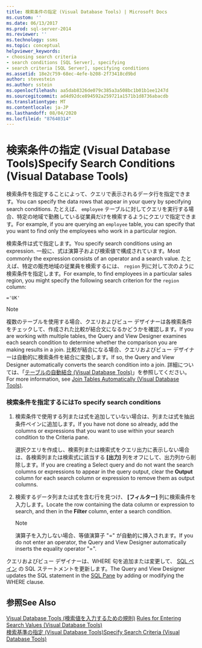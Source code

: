 ```yaml
---
title: 検索条件の指定 (Visual Database Tools) | Microsoft Docs
ms.custom: ''
ms.date: 06/13/2017
ms.prod: sql-server-2014
ms.reviewer: ''
ms.technology: ssms
ms.topic: conceptual
helpviewer_keywords:
- choosing search criteria
- search conditions [SQL Server], specifying
- search criteria [SQL Server], specifying conditions
ms.assetid: 18e2c759-68ec-4efe-b208-2f73418cd9bd
author: stevestein
ms.author: sstein
ms.openlocfilehash: aa5dab8326de079c385a3a508bc1b01b1ee1247d
ms.sourcegitcommit: ad4d92dce894592a259721a1571b1d8736abacdb
ms.translationtype: MT
ms.contentlocale: ja-JP
ms.lasthandoff: 08/04/2020
ms.locfileid: "87640314"
---
```

# <a name="specify-search-conditions-visual-database-tools"></a><span data-ttu-id="d075a-102">検索条件の指定 (Visual Database Tools)</span><span class="sxs-lookup"><span data-stu-id="d075a-102">Specify Search Conditions (Visual Database Tools)</span></span>
  <span data-ttu-id="d075a-103">検索条件を指定することによって、クエリで表示されるデータ行を指定できます。</span><span class="sxs-lookup"><span data-stu-id="d075a-103">You can specify the data rows that appear in your query by specifying search conditions.</span></span> <span data-ttu-id="d075a-104">たとえば、 `employee` テーブルに対してクエリを実行する場合、特定の地域で勤務している従業員だけを検索するようにクエリで指定できます。</span><span class="sxs-lookup"><span data-stu-id="d075a-104">For example, if you are querying an `employee` table, you can specify that you want to find only the employees who work in a particular region.</span></span>  
  
 <span data-ttu-id="d075a-105">検索条件は式で指定します。</span><span class="sxs-lookup"><span data-stu-id="d075a-105">You specify search conditions using an expression.</span></span> <span data-ttu-id="d075a-106">一般に、式は演算子および検索値で構成されています。</span><span class="sxs-lookup"><span data-stu-id="d075a-106">Most commonly the expression consists of an operator and a search value.</span></span> <span data-ttu-id="d075a-107">たとえば、特定の販売地域の従業員を検索するには、 `region` 列に対して次のように検索条件を指定します。</span><span class="sxs-lookup"><span data-stu-id="d075a-107">For example, to find employees in a particular sales region, you might specify the following search criterion for the `region` column:</span></span>  
  
```  
='UK'  
```  
  
> [!NOTE]  
>  <span data-ttu-id="d075a-108">複数のテーブルを使用する場合、クエリおよびビュー デザイナーは各検索条件をチェックして、作成された比較が結合文になるかどうかを確認します。</span><span class="sxs-lookup"><span data-stu-id="d075a-108">If you are working with multiple tables, the Query and View Designer examines each search condition to determine whether the comparison you are making results in a join.</span></span> <span data-ttu-id="d075a-109">比較が結合になる場合、クエリおよびビュー デザイナーは自動的に検索条件を結合に変換します。</span><span class="sxs-lookup"><span data-stu-id="d075a-109">If so, the Query and View Designer automatically converts the search condition into a join.</span></span> <span data-ttu-id="d075a-110">詳細については、「[テーブルの自動結合 (Visual Database Tools)](visual-database-tools.md)」を参照してください。</span><span class="sxs-lookup"><span data-stu-id="d075a-110">For more information, see [Join Tables Automatically &#40;Visual Database Tools&#41;](visual-database-tools.md).</span></span>  
  
### <a name="to-specify-search-conditions"></a><span data-ttu-id="d075a-111">検索条件を指定するには</span><span class="sxs-lookup"><span data-stu-id="d075a-111">To specify search conditions</span></span>  
  
1.  <span data-ttu-id="d075a-112">検索条件で使用する列または式を追加していない場合は、列または式を抽出条件ペインに追加します。</span><span class="sxs-lookup"><span data-stu-id="d075a-112">If you have not done so already, add the columns or expressions that you want to use within your search condition to the Criteria pane.</span></span>  
  
     <span data-ttu-id="d075a-113">選択クエリを作成し、検索列または検索式をクエリ出力に表示しない場合は、各検索列または検索式に該当する **[出力]** 列をオフにして、出力列から削除します。</span><span class="sxs-lookup"><span data-stu-id="d075a-113">If you are creating a Select query and do not want the search columns or expressions to appear in the query output, clear the **Output** column for each search column or expression to remove them as output columns.</span></span>  
  
2.  <span data-ttu-id="d075a-114">検索するデータ列または式を含む行を見つけ、 **[フィルター]** 列に検索条件を入力します。</span><span class="sxs-lookup"><span data-stu-id="d075a-114">Locate the row containing the data column or expression to search, and then in the **Filter** column, enter a search condition.</span></span>  
  
    > [!NOTE]  
    >  <span data-ttu-id="d075a-115">演算子を入力しない場合、等値演算子 "=" が自動的に挿入されます。</span><span class="sxs-lookup"><span data-stu-id="d075a-115">If you do not enter an operator, the Query and View Designer automatically inserts the equality operator "=".</span></span>  
  
 <span data-ttu-id="d075a-116">クエリおよびビュー デザイナーは、WHERE 句を追加または変更して、 [SQL ペイン](sql-pane-visual-database-tools.md) の SQL ステートメントを更新します。</span><span class="sxs-lookup"><span data-stu-id="d075a-116">The Query and View Designer updates the SQL statement in the [SQL Pane](sql-pane-visual-database-tools.md) by adding or modifying the WHERE clause.</span></span>  
  
## <a name="see-also"></a><span data-ttu-id="d075a-117">参照</span><span class="sxs-lookup"><span data-stu-id="d075a-117">See Also</span></span>  
 <span data-ttu-id="d075a-118">[Visual Database Tools &#40;検索値を入力するための規則&#41;](rules-for-entering-search-values-visual-database-tools.md) </span><span class="sxs-lookup"><span data-stu-id="d075a-118">[Rules for Entering Search Values &#40;Visual Database Tools&#41;](rules-for-entering-search-values-visual-database-tools.md) </span></span>  
 [<span data-ttu-id="d075a-119">検索基準の指定 (Visual Database Tools)</span><span class="sxs-lookup"><span data-stu-id="d075a-119">Specify Search Criteria &#40;Visual Database Tools&#41;</span></span>](specify-search-criteria-visual-database-tools.md)  
  
  
